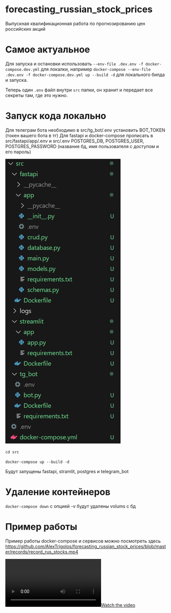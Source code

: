 # forecasting_russian_stock_prices
Выпускная квалификационная работа по прогнозированию цен российских акций

# Самое актуальное
Для запуска и остановки использовать `--env-file .dev.env -f docker-compose.dev.yml` для локалки, например
`docker-compose --env-file .dev.env -f docker-compose.dev.yml up --build -d` для локального билда и запуска.

Теперь один `.env` файл внутри `src` папки, он хранит и передает все секреты там, где это нужно.

# Запуск кода локально
Для телеграм бота необходимо в src/tg_bot/.env установить BOT_TOKEN (токен вашего бота в тг)
Для fastapi и docker-compose прописать в src/fastapi/app/.env и src/.env POSTGRES_DB, POSTGRES_USER, POSTGRES_PASSWORD (название бд, имя пользователя с доступом и его пароль)

![пример структуры с .env файлами](images/image.png)

`cd src`

`docker-compose up --build -d`

Будут запущены fastapi, stramlit, postgres и telegram_bot

# Удаление контейнеров
`docker-compose down` с опцией -v будут удалены volums с бд

# Пример работы
Пример работы docker-compose и сервисов можно посмотреть здесь
https://github.com/AlexTrigolos/forecasting_russian_stock_prices/blob/master/records/record_rus_stocks.mp4

[![Watch the video](records/record_rus_stocks.mp4)](records/record_rus_stocks.mp4)
